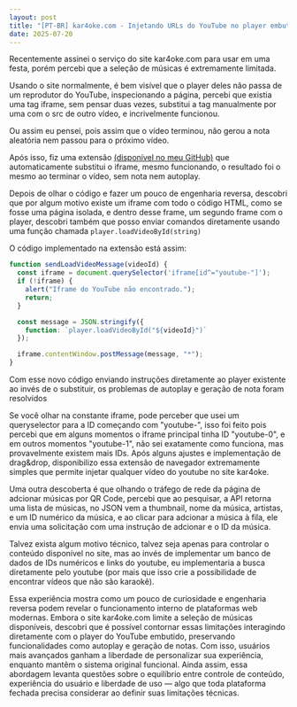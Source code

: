 ```yaml
---
layout: post
title: "[PT-BR] kar4oke.com - Injetando URLs do YouTube no player embutido"
date: 2025-07-20
---
```


Recentemente assinei o serviço do site kar4oke.com para usar em uma festa, porém percebi que a seleção de músicas é extremamente limitada.

Usando o site normalmente, é bem visível que o player deles não passa de um reprodutor do YouTube, inspecionando a página, percebi que existia uma tag iframe, sem pensar duas vezes, substitui a tag manualmente por uma com o src de outro vídeo, e incrivelmente funcionou.

Ou assim eu pensei, pois assim que o vídeo terminou, não gerou a nota aleatória nem passou para o próximo vídeo.

Após isso, fiz uma extensão [(disponível no meu GitHub)](https://github.com/housey2k/kar4oke.com-ForceYT) que automaticamente substitui o iframe, mesmo funcionando, o resultado foi o mesmo ao terminar o vídeo, sem nota nem autoplay.

Depois de olhar o código e fazer um pouco de engenharia reversa, descobri que por algum motivo existe um iframe com todo o código HTML, como se fosse uma página isolada, e dentro desse frame, um segundo frame com o player, descobri também que posso enviar comandos diretamente usando uma função chamada `player.loadVideoById(string)`

O código implementado na extensão está assim:
```javascript
function sendLoadVideoMessage(videoId) {
  const iframe = document.querySelector('iframe[id^="youtube-"]');
  if (!iframe) {
    alert("Iframe do YouTube não encontrado.");
    return;
  }

  const message = JSON.stringify({
    function: `player.loadVideoById("${videoId}")`
  });

  iframe.contentWindow.postMessage(message, "*");
}
```

Com esse novo código enviando instruções diretamente ao player existente ao invés de o substituir, os problemas de autoplay e geração de nota foram resolvidos

Se você olhar na constante iframe, pode perceber que usei um queryselector para a ID começando com "youtube-", isso foi feito pois percebi que em alguns momentos o iframe principal tinha ID "youtube-0", e em outros momentos "youtube-1", não sei exatamente como funciona, mas provavelmente existem mais IDs.
Após alguns ajustes e implementação de drag&drop, disponibilizo essa extensão de navegador extremamente simples que permite injetar qualquer vídeo do youtube no site kar4oke.

Uma outra descoberta é que olhando o tráfego de rede da página de adcionar músicas por QR Code, percebi que ao pesquisar, a API retorna uma lista de músicas, no JSON vem a thumbnail, nome da música, artistas, e um ID numérico da música, e ao clicar para adcionar a música à fila, ele envia uma solicitação com uma instrução de adcionar e o ID da música.

Talvez exista algum motivo técnico, talvez seja apenas para controlar o conteúdo disponível no site, mas ao invés de implementar um banco de dados de IDs numéricos e links do youtube, eu implementaria a busca diretamente pelo youtube (por mais que isso crie a possibilidade de encontrar vídeos que não são karaokê).

Essa experiência mostra como um pouco de curiosidade e engenharia reversa podem revelar o funcionamento interno de plataformas web modernas. Embora o site kar4oke.com limite a seleção de músicas disponíveis, descobri que é possível contornar essas limitações interagindo diretamente com o player do YouTube embutido, preservando funcionalidades como autoplay e geração de notas. Com isso, usuários mais avançados ganham a liberdade de personalizar sua experiência, enquanto mantêm o sistema original funcional. Ainda assim, essa abordagem levanta questões sobre o equilíbrio entre controle de conteúdo, experiência do usuário e liberdade de uso — algo que toda plataforma fechada precisa considerar ao definir suas limitações técnicas.
